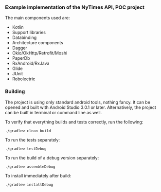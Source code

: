 ### Example implementation of the NyTimes API, POC project

The main components used are:

- Kotlin
- Support libraries
- Databinding
- Architecture components
- Dagger
- Okio/OkHttp/Retrofit/Moshi
- PaperDb
- RxAndroid/RxJava
- Glide
- JUnit
- Robolectric

### Building

The project is using only standard android tools, nothing fancy. It can be opened and built with Android Studio 3.0.1 or later. Alternatively, the project can be built in terminal or command line as well.

To verify that everything builds and tests correctly, run the following:

```
./gradlew clean build
```

To run the tests separately:

```
./gradlew testDebug
```

To run the build of a debug version separately:

```
./gradlew assembleDebug
```

To install immediately after build:

```
./gradlew installDebug
```
